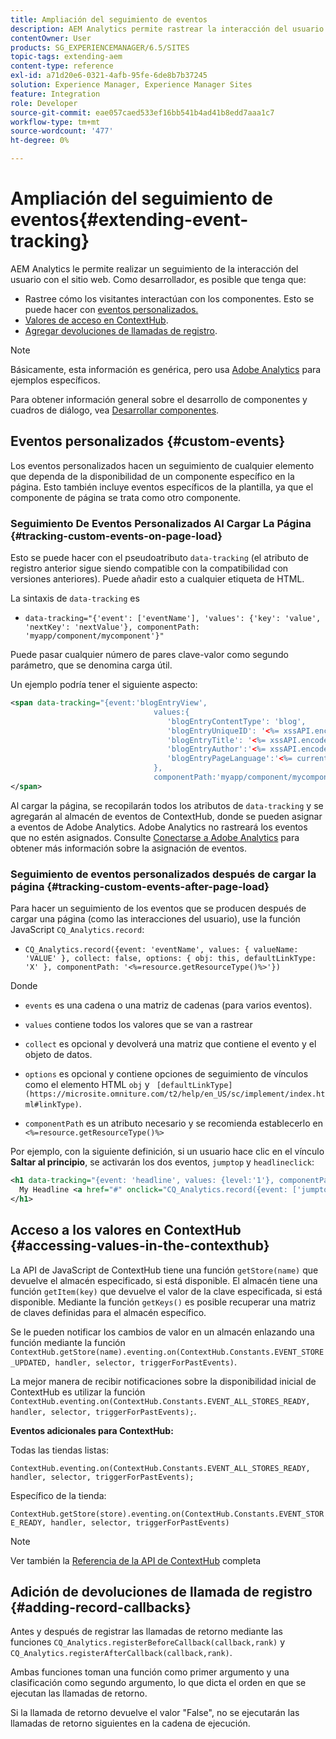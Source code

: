 ```yaml
---
title: Ampliación del seguimiento de eventos
description: AEM Analytics permite rastrear la interacción del usuario en el sitio web
contentOwner: User
products: SG_EXPERIENCEMANAGER/6.5/SITES
topic-tags: extending-aem
content-type: reference
exl-id: a71d20e6-0321-4afb-95fe-6de8b7b37245
solution: Experience Manager, Experience Manager Sites
feature: Integration
role: Developer
source-git-commit: eae057caed533ef16bb541b4ad41b8edd7aaa1c7
workflow-type: tm+mt
source-wordcount: '477'
ht-degree: 0%

---
```


# Ampliación del seguimiento de eventos{#extending-event-tracking}

AEM Analytics le permite realizar un seguimiento de la interacción del usuario con el sitio web. Como desarrollador, es posible que tenga que:

* Rastree cómo los visitantes interactúan con los componentes. Esto se puede hacer con [eventos personalizados.](#custom-events)
* [Valores de acceso en ContextHub](/help/sites-developing/extending-analytics.md#accessing-values-in-the-contexthub).
* [Agregar devoluciones de llamadas de registro](#adding-record-callbacks).

>[!NOTE]
>
>Básicamente, esta información es genérica, pero usa [Adobe Analytics](/help/sites-administering/adobeanalytics.md) para ejemplos específicos.
>
>Para obtener información general sobre el desarrollo de componentes y cuadros de diálogo, vea [Desarrollar componentes](/help/sites-developing/components.md).

## Eventos personalizados {#custom-events}

Los eventos personalizados hacen un seguimiento de cualquier elemento que dependa de la disponibilidad de un componente específico en la página. Esto también incluye eventos específicos de la plantilla, ya que el componente de página se trata como otro componente.

### Seguimiento De Eventos Personalizados Al Cargar La Página {#tracking-custom-events-on-page-load}

Esto se puede hacer con el pseudoatributo `data-tracking` (el atributo de registro anterior sigue siendo compatible con la compatibilidad con versiones anteriores). Puede añadir esto a cualquier etiqueta de HTML.

La sintaxis de `data-tracking` es

* `data-tracking="{'event': ['eventName'], 'values': {'key': 'value', 'nextKey': 'nextValue'}, componentPath: 'myapp/component/mycomponent'}"`

Puede pasar cualquier número de pares clave-valor como segundo parámetro, que se denomina carga útil.

Un ejemplo podría tener el siguiente aspecto:

```xml
<span data-tracking="{event:'blogEntryView',
                                values:{
                                   'blogEntryContentType': 'blog',
                                   'blogEntryUniqueID': '<%= xssAPI.encodeForJSString(entry.getId()) %>',
                                   'blogEntryTitle': '<%= xssAPI.encodeForJSString(entry.getTitle()) %>',
                                   'blogEntryAuthor':'<%= xssAPI.encodeForJSString(entry.getAuthor()) %>',
                                   'blogEntryPageLanguage':'<%= currentPage.getLanguage(true) %>'
                                },
                                componentPath:'myapp/component/mycomponent'}">
</span>
```

Al cargar la página, se recopilarán todos los atributos de `data-tracking` y se agregarán al almacén de eventos de ContextHub, donde se pueden asignar a eventos de Adobe Analytics. Adobe Analytics no rastreará los eventos que no estén asignados. Consulte [Conectarse a Adobe Analytics](/help/sites-administering/adobeanalytics.md) para obtener más información sobre la asignación de eventos.

### Seguimiento de eventos personalizados después de cargar la página {#tracking-custom-events-after-page-load}

Para hacer un seguimiento de los eventos que se producen después de cargar una página (como las interacciones del usuario), use la función JavaScript `CQ_Analytics.record`:

* `CQ_Analytics.record({event: 'eventName', values: { valueName: 'VALUE' }, collect: false, options: { obj: this, defaultLinkType: 'X' }, componentPath: '<%=resource.getResourceType()%>'})`

Donde

* `events` es una cadena o una matriz de cadenas (para varios eventos).

* `values` contiene todos los valores que se van a rastrear
* `collect` es opcional y devolverá una matriz que contiene el evento y el objeto de datos.
* `options` es opcional y contiene opciones de seguimiento de vínculos como el elemento HTML `obj` y ` [defaultLinkType](https://microsite.omniture.com/t2/help/en_US/sc/implement/index.html#linkType)`.

* `componentPath` es un atributo necesario y se recomienda establecerlo en `<%=resource.getResourceType()%>`

Por ejemplo, con la siguiente definición, si un usuario hace clic en el vínculo **Saltar al principio**, se activarán los dos eventos, `jumptop` y `headlineclick`:

```xml
<h1 data-tracking="{event: 'headline', values: {level:'1'}, componentPath: '<%=resource.getResourceType()%>'}">
  My Headline <a href="#" onclick="CQ_Analytics.record({event: ['jumptop','headlineclick'],  values: {level:'1'}, componentPath: '<%=resource.getResourceType()%>'})">Jump to top</a>
</h1>
```

## Acceso a los valores en ContextHub {#accessing-values-in-the-contexthub}

La API de JavaScript de ContextHub tiene una función `getStore(name)` que devuelve el almacén especificado, si está disponible. El almacén tiene una función `getItem(key)` que devuelve el valor de la clave especificada, si está disponible. Mediante la función `getKeys()` es posible recuperar una matriz de claves definidas para el almacén específico.

Se le pueden notificar los cambios de valor en un almacén enlazando una función mediante la función `ContextHub.getStore(name).eventing.on(ContextHub.Constants.EVENT_STORE_UPDATED, handler, selector, triggerForPastEvents)`.

La mejor manera de recibir notificaciones sobre la disponibilidad inicial de ContextHub es utilizar la función `ContextHub.eventing.on(ContextHub.Constants.EVENT_ALL_STORES_READY, handler, selector, triggerForPastEvents);`.

**Eventos adicionales para ContextHub:**

Todas las tiendas listas:

`ContextHub.eventing.on(ContextHub.Constants.EVENT_ALL_STORES_READY, handler, selector, triggerForPastEvents);`

Específico de la tienda:

`ContextHub.getStore(store).eventing.on(ContextHub.Constants.EVENT_STORE_READY, handler, selector, triggerForPastEvents)`

>[!NOTE]
>
>Ver también la [Referencia de la API de ContextHub](https://helpx.adobe.com/experience-manager/6-5/sites/developing/using/contexthub-api.html#ContextHubJavascriptAPIReference) completa

## Adición de devoluciones de llamada de registro {#adding-record-callbacks}

Antes y después de registrar las llamadas de retorno mediante las funciones `CQ_Analytics.registerBeforeCallback(callback,rank)` y `CQ_Analytics.registerAfterCallback(callback,rank)`.

Ambas funciones toman una función como primer argumento y una clasificación como segundo argumento, lo que dicta el orden en que se ejecutan las llamadas de retorno.

Si la llamada de retorno devuelve el valor &quot;False&quot;, no se ejecutarán las llamadas de retorno siguientes en la cadena de ejecución.
